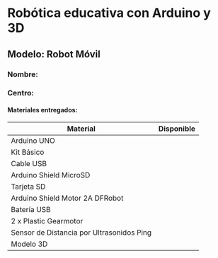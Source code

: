 

# Robótica educativa con Arduino y 3D 

##  Modelo:  Robot Móvil

### Nombre: 
### Centro:

#### Materiales entregados:

|Material|Disponible|
|---|---|
|Arduino UNO||
|Kit Básico||
|Cable USB||
|Arduino Shield MicroSD||
|Tarjeta SD||
|Arduino Shield Motor 2A DFRobot||
|Batería USB||
|2 x Plastic Gearmotor||
|Sensor de Distancia por Ultrasonidos Ping||
|Modelo 3D||